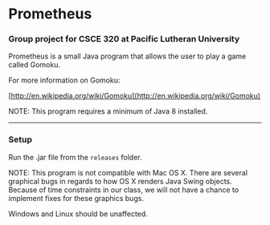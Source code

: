 Prometheus
===========

### Group project for CSCE 320 at Pacific Lutheran University

Prometheus is a small Java program that allows the user to play a game called Gomoku.

For more information on Gomoku:

[http://en.wikipedia.org/wiki/Gomoku](http://en.wikipedia.org/wiki/Gomoku)

NOTE: This program requires a minimum of Java 8 installed.

---

### Setup

Run the .jar file from the ```releases``` folder.

NOTE: This program is not compatible with Mac OS X. There are several graphical bugs in regards to how OS X renders Java Swing objects. Because of time constraints in our class, we will not have a chance to implement fixes for these graphics bugs.

Windows and Linux should be unaffected.